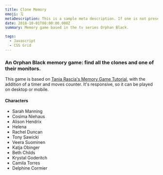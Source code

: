 ```yaml
---
title: Clone Memory
emoji: 🗓
metaDescription: This is a sample meta description. If one is not present in your page/project's front matter, the default metadata.desciption will be used instead.
date: 2018-10-01T00:00:00.000Z
summary: Memory game based in the tv series Orphan Black. 

tags:
  - Javascript
  - CSS Grid
---
```


### An Orphan Black memory game: find all the clones and one of their monitors.  

This game is based on [Tania Rascia's Memory Game Tutorial](https://www.taniarascia.com/how-to-create-a-memory-game-super-mario-with-plain-javascript/), with the addition of a timer and moves counter. It's responsive, so it can be played on desktop or mobile.

#### Characters

* Sarah Manning
* Cosima Niehaus
* Alison Hendrix
* Helena
* Rachel Duncan
* Tony Sawicki
* Veera Suominen
* Katja Obinger
* Beth Childs
* Krystal Goderitch
* Camila Torres
* Delphine Cormier
